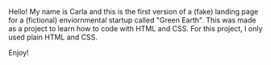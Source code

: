 Hello! My name is Carla and this is the first version of a (fake) landing page for a (fictional) enviornmental startup called "Green Earth". This was made as a project to learn how to code with HTML and CSS.
For this project, I only used plain HTML and CSS.

Enjoy!

